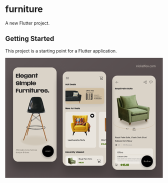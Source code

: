 # furniture

A new Flutter project.

## Getting Started

This project is a starting point for a Flutter application.

 ![poster!](assets/images/poster.png)